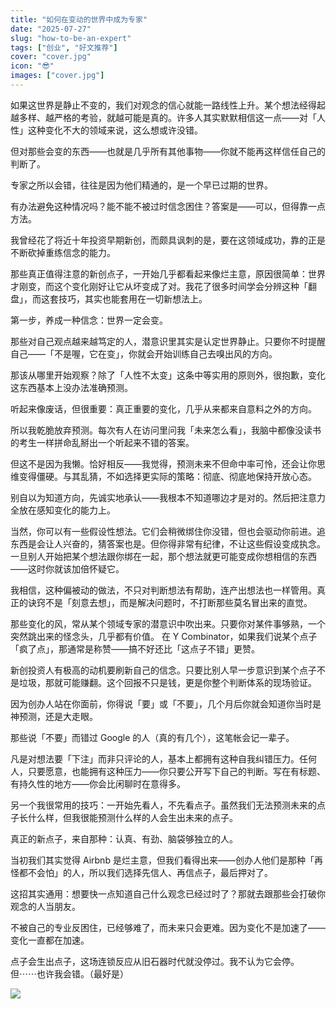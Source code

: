 ```yaml
---
title: "如何在变动的世界中成为专家"
date: "2025-07-27"
slug: "how-to-be-an-expert"
tags: ["创业", "好文推荐"]
cover: "cover.jpg"
icon: "😎"
images: ["cover.jpg"]
---
```

如果这世界是静止不变的，我们对观念的信心就能一路线性上升。某个想法经得起越多样、越严格的考验，就越可能是真的。许多人其实默默相信这一点——对「人性」这种变化不大的领域来说，这么想或许没错。



但对那些会变的东西——也就是几乎所有其他事物——你就不能再这样信任自己的判断了。



专家之所以会错，往往是因为他们精通的，是一个早已过期的世界。



有办法避免这种情况吗？能不能不被过时信念困住？答案是——可以，但得靠一点方法。



我曾经花了将近十年投资早期新创，而颇具讽刺的是，要在这领域成功，靠的正是不断砍掉重练信念的能力。



那些真正值得注意的新创点子，一开始几乎都看起来像烂主意，原因很简单：世界才刚变，而这个变化刚好让它从坏变成了对。我花了很多时间学会分辨这种「翻盘」，而这套技巧，其实也能套用在一切新想法上。



第一步，养成一种信念：世界一定会变。



那些对自己观点越来越笃定的人，潜意识里其实是认定世界静止。只要你不时提醒自己——「不是喔，它在变」，你就会开始训练自己去嗅出风的方向。



那该从哪里开始观察？除了「人性不太变」这条中等实用的原则外，很抱歉，变化这东西基本上没办法准确预测。



听起来像废话，但很重要：真正重要的变化，几乎从来都来自意料之外的方向。



所以我乾脆放弃预测。每次有人在访问里问我「未来怎么看」，我脑中都像没读书的考生一样拼命乱掰出一个听起来不错的答案。



但这不是因为我懒。恰好相反——我觉得，预测未来不但命中率可怜，还会让你思维变得僵硬。与其乱猜，不如选择更实际的策略：彻底、彻底地保持开放心态。



别自以为知道方向，先诚实地承认——我根本不知道哪边才是对的。然后把注意力全放在感知变化的能力上。



当然，你可以有一些假设性想法。它们会稍微绑住你没错，但也会驱动你前进。追东西是会让人兴奋的，猜答案也是。但你得非常有纪律，不让这些假设变成执念。
一旦别人开始把某个想法跟你绑在一起，那个想法就更可能变成你想相信的东西——这时你就该加倍怀疑它。



我相信，这种偏被动的做法，不只对判断想法有帮助，连产出想法也一样管用。真正的诀窍不是「刻意去想」，而是解决问题时，不打断那些莫名冒出来的直觉。



那些变化的风，常从某个领域专家的潜意识中吹出来。只要你对某件事够熟，一个突然跳出来的怪念头，几乎都有价值。
在 Y Combinator，如果我们说某个点子「疯了点」，那通常是称赞——搞不好还比「这点子不错」更赞。



新创投资人有极高的动机要刷新自己的信念。只要比别人早一步意识到某个点子不是垃圾，那就可能赚翻。这个回报不只是钱，更是你整个判断体系的现场验证。



因为创办人站在你面前，你得说「要」或「不要」，几个月后你就会知道你当时是神预测，还是大走眼。



那些说「不要」而错过 Google 的人（真的有几个），这笔帐会记一辈子。



凡是对想法要「下注」而非只评论的人，基本上都拥有这种自我纠错压力。任何人，只要愿意，也能拥有这种压力——你只要公开写下自己的判断。写在有标题、有持久性的地方——你会比闲聊时在意得多。



另一个我很常用的技巧：一开始先看人，不先看点子。虽然我们无法预测未来的点子长什么样，但我很能预测什么样的人会生出未来的点子。



真正的新点子，来自那种：认真、有劲、脑袋够独立的人。



当初我们其实觉得 Airbnb 是烂主意，但我们看得出来——创办人他们是那种「再怪都不会怕」的人，所以我们选择先信人、再信点子，最后押对了。



这招其实通用：想要快一点知道自己什么观念已经过时了？那就去跟那些会打破你观念的人当朋友。



不被自己的专业反困住，已经够难了，而未来只会更难。因为变化不是加速了——变化一直都在加速。



点子会生出点子，这场连锁反应从旧石器时代就没停过。我不认为它会停。
但⋯⋯也许我会错。（最好是）




![](https://prod-files-secure.s3.us-west-2.amazonaws.com/112d0858-5090-4d34-a606-b75eb8d65fd2/46476355-9cf3-4e99-9b7a-3531bc426380/1000202064.png?X-Amz-Algorithm=AWS4-HMAC-SHA256&X-Amz-Content-Sha256=UNSIGNED-PAYLOAD&X-Amz-Credential=ASIAZI2LB466QEGLEU2L%2F20251027%2Fus-west-2%2Fs3%2Faws4_request&X-Amz-Date=20251027T073137Z&X-Amz-Expires=3600&X-Amz-Security-Token=IQoJb3JpZ2luX2VjEOf%2F%2F%2F%2F%2F%2F%2F%2F%2F%2FwEaCXVzLXdlc3QtMiJHMEUCIQCy8SjfwEw5do7ufldTgL8QEMrtIiiUnVCi4lSgX1ocjAIgO0wgdyUeApo2xefB8HtKoi8ocavwfVj9hayovFUQ%2B6AqiAQIoP%2F%2F%2F%2F%2F%2F%2F%2F%2F%2FARAAGgw2Mzc0MjMxODM4MDUiDN0s7nbfjgl2M1VGrSrcA1uzTwSK336CbMfzWl4HjQZK%2F6mRkk4wPBLNrbEF0I%2Fz8syJ2nqKoZww8ZvrPeUpPsaMf7zc5hTP%2FsoiwFmEoHQ6x0JP76xqUSsY5tPT94kgJ%2BUSNP1zEoybdsuC8k6YZP%2F0GHziiyLICGsIrUME5W03Ml0ZG9o8P%2Fw9tldKzMnhbA2ylXoT%2FkZgsQkDEQDxy%2BYgb%2BjLGlnjto3viCC2XmclZnVpLB51Xc3OiweQdAY2J3ifyVmXiB6diYYkzD%2F8XLcA0V7idhfRVkCCoR9YZet8oOY%2FY5h5RrwSO2Ue5FKMieTbaxVxPvMThoouEu%2FxeXm1XSHFadFpMraaRHUjAG5GncXVv9l7B7lkxSaVr0p%2Fj%2Fg9BbGupLU%2Bs9SX9%2FJbTbe47S89To4aPW38e78x%2BsLTEx9bueEgz8jkSI3TDJeMe2fkQTuL6eLNkaA3r0125WTCaoFxmGC1e%2BPP0popcDxrUIzLbpE83pymco9wMOQxoZTx9ocb2CUoL01Qq%2FsKhryG4R8XupMD%2BPOdN5flGgwn7eOORIZxHpOozEcfJCOZDod3MsDdwtMIjr%2F6QO5nEb56y0Qc3Dx7%2FryJ2qbqRtq1CX%2F0qUI84m2fbahAbHpBN6tj%2F0munL%2FaRugZMLiw%2FMcGOqUBi10ZHcWD3LstUNlqHPOdOcV1Wza03fDz0%2FiDeORaS6zQFoO%2BaOkTNcHtpFgNHuaS37gtS1d8Nd1GTnpNEmSZuAkcD0J0pd%2BF%2B0SID3t75BYjr7EseTAWx9PcgMM5XQjoOFTtPvHK61zabqZHC9nmKybodXVqdZJ9Ez8nDJbIruDAJoTDtAcO2PuSG9ApJmyPxQzlTVea0VAOpmzPYFf7EWErhng0&X-Amz-Signature=339924fe8f959a20f33767924f755e983ab7c217dadd17a2f36f9f45779d4092&X-Amz-SignedHeaders=host&x-amz-checksum-mode=ENABLED&x-id=GetObject)

